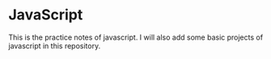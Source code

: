 # JavaScript
This is the practice notes of javascript. I will also add some basic projects of javascript in this repository.
